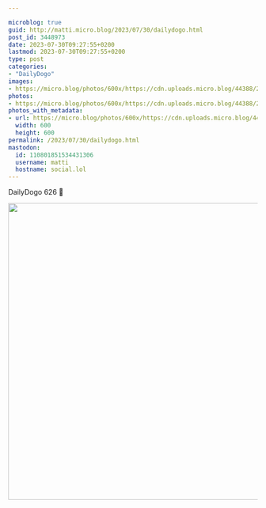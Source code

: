 ```yaml
---

microblog: true
guid: http://matti.micro.blog/2023/07/30/dailydogo.html
post_id: 3448973
date: 2023-07-30T09:27:55+0200
lastmod: 2023-07-30T09:27:55+0200
type: post
categories:
- "DailyDogo"
images:
- https://micro.blog/photos/600x/https://cdn.uploads.micro.blog/44388/2023/4d8be1a5b0d749d0b502d09b5a6cd7f2.jpg
photos:
- https://micro.blog/photos/600x/https://cdn.uploads.micro.blog/44388/2023/4d8be1a5b0d749d0b502d09b5a6cd7f2.jpg
photos_with_metadata:
- url: https://micro.blog/photos/600x/https://cdn.uploads.micro.blog/44388/2023/4d8be1a5b0d749d0b502d09b5a6cd7f2.jpg
  width: 600
  height: 600
permalink: /2023/07/30/dailydogo.html
mastodon:
  id: 110801851534431306
  username: matti
  hostname: social.lol
---
```

DailyDogo 626 🐶

<img src="/media/uploads/2023/4d8be1a5b0d749d0b502d09b5a6cd7f2.jpg" width="600" height="600" alt="" />
